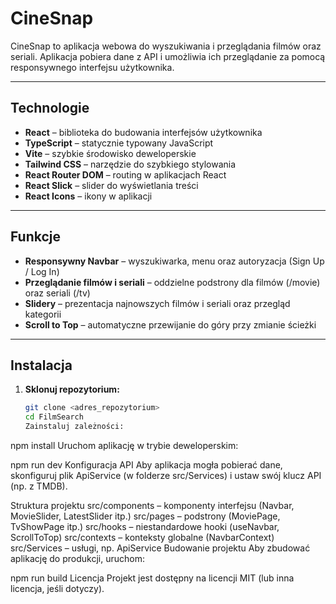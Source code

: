 # CineSnap

CineSnap to aplikacja webowa do wyszukiwania i przeglądania filmów oraz seriali. Aplikacja pobiera dane z API i umożliwia ich przeglądanie za pomocą responsywnego interfejsu użytkownika.

---

## Technologie

- **React** – biblioteka do budowania interfejsów użytkownika
- **TypeScript** – statycznie typowany JavaScript
- **Vite** – szybkie środowisko deweloperskie
- **Tailwind CSS** – narzędzie do szybkiego stylowania
- **React Router DOM** – routing w aplikacjach React
- **React Slick** – slider do wyświetlania treści
- **React Icons** – ikony w aplikacji

---

## Funkcje

- **Responsywny Navbar** – wyszukiwarka, menu oraz autoryzacja (Sign Up / Log In)
- **Przeglądanie filmów i seriali** – oddzielne podstrony dla filmów (/movie) oraz seriali (/tv)
- **Slidery** – prezentacja najnowszych filmów i seriali oraz przegląd kategorii
- **Scroll to Top** – automatyczne przewijanie do góry przy zmianie ścieżki

---

## Instalacja

1. **Sklonuj repozytorium:**

   ```bash
   git clone <adres_repozytorium>
   cd FilmSearch
   Zainstaluj zależności:
   ```

npm install
Uruchom aplikację w trybie deweloperskim:

npm run dev
Konfiguracja API
Aby aplikacja mogła pobierać dane, skonfiguruj plik ApiService (w folderze src/Services) i ustaw swój klucz API (np. z TMDB).

Struktura projektu
src/components – komponenty interfejsu (Navbar, MovieSlider, LatestSlider itp.)
src/pages – podstrony (MoviePage, TvShowPage itp.)
src/hooks – niestandardowe hooki (useNavbar, ScrollToTop)
src/contexts – konteksty globalne (NavbarContext)
src/Services – usługi, np. ApiService
Budowanie projektu
Aby zbudować aplikację do produkcji, uruchom:

npm run build
Licencja
Projekt jest dostępny na licencji MIT (lub inna licencja, jeśli dotyczy).
